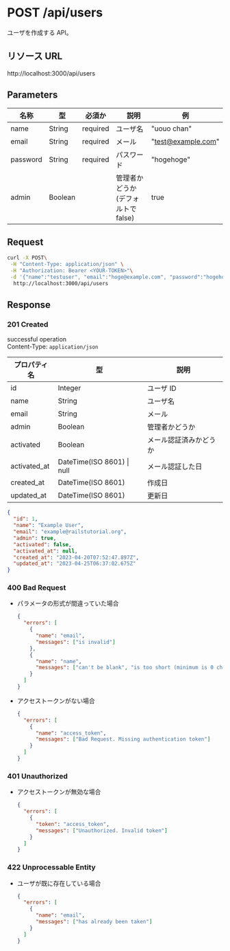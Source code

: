 # POST /api/users

ユーザを作成する API。

## リソース URL

http://localhost:3000/api/users

## Parameters

| 名称     | 型      | 必須か   | 　説明                             | 例                 |
| -------- | ------- | -------- | ---------------------------------- | ------------------ |
| name     | String  | required | ユーザ名                           | "uouo chan"        |
| email    | String  | required | メール                             | "test@example.com" |
| password | String  | required | パスワード                         | "hogehoge"         |
| admin    | Boolean |          | 管理者かどうか(デフォルトで false) | true               |

## Request

```bash
curl -X POST\
 -H "Content-Type: application/json" \
 -H "Authorization: Bearer <YOUR-TOKEN>"\
 -d '{"name":"testuser", "email":"hoge@example.com", "password":"hogehoge"}'
  http://localhost:3000/api/users
```

## Response

### 201 Created

successful operation<br>
Content-Type: `application/json`

| プロパティ名 | 型                             | 説明                   |
| ------------ | ------------------------------ | ---------------------- |
| id           | Integer                        | ユーザ ID              |
| name         | String                         | ユーザ名               |
| email        | String                         | メール                 |
| admin        | Boolean                        | 管理者かどうか         |
| activated    | Boolean                        | メール認証済みかどうか |
| activated_at | DateTime(ISO 8601) &#124; null | メール認証した日       |
| created_at   | DateTime(ISO 8601)             | 作成日                 |
| updated_at   | DateTime(ISO 8601)             | 更新日                 |

```json
{
  "id": 1,
  "name": "Example User",
  "email": "example@railstutorial.org",
  "admin": true,
  "activated": false,
  "activated_at": null,
  "created_at": "2023-04-20T07:52:47.897Z",
  "updated_at": "2023-04-25T06:37:02.675Z"
}
```

### 400 Bad Request

- パラメータの形式が間違っていた場合

  ```json
  {
    "errors": [
      {
        "name": "email",
        "messages": ["is invalid"]
      },
      {
        "name": "name",
        "messages": ["can't be blank", "is too short (minimum is 0 characters)"]
      }
    ]
  }
  ```

- アクセストークンがない場合
  ```json
  {
    "errors": [
      {
        "name": "access_token",
        "messages": ["Bad Request. Missing authentication token"]
      }
    ]
  }
  ```

### 401 Unauthorized

- アクセストークンが無効な場合

  ```json
  {
    "errors": [
      {
        "token": "access_token",
        "messages": ["Unauthorized. Invalid token"]
      }
    ]
  }
  ```

### 422 Unprocessable Entity

- ユーザが既に存在している場合

  ```json
  {
    "errors": [
      {
        "name": "email",
        "messages": ["has already been taken"]
      }
    ]
  }
  ```
